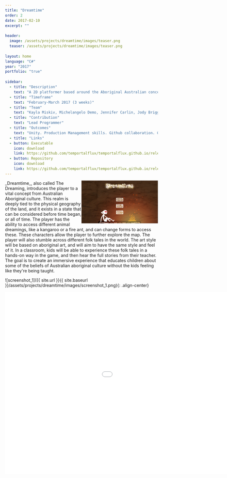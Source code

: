 ```yaml
---
title: "Dreamtime"
order: 2
date: 2017-02-10
excerpt: ""

header:
  image: /assets/projects/dreamtime/images/teaser.png
  teaser: /assets/projects/dreamtime/images/teaser.png

layout: home
language: "C#"
year: "2017"
portfolio: "true"

sidebar:
  - title: "Description"
    text: "A 2D platformer based around the Aboriginal Australian concept 'Dreamtime'."
  - title: "Timeframe"
    text: "February-March 2017 (3 weeks)"
  - title: "Team"
    text: "Kayla Miskiv, Michelangelo Demo, Jennifer Carlin, Jody Briggs, Cory Smith"
  - title: "Contribution"
    text: "Lead Programmer"
  - title: "Outcomes"
    text: "Unity. Production Management skills. Github collaboration. Graphics and Design Pipelines."
  - title: "Links"
  - button: Executable
    icon: download
    link: https://github.com/temportalflux/temportalflux.github.io/releases/download/download-dreamtime-executable/executable.zip
  - button: Repository
    icon: download
    link: https://github.com/temportalflux/temportalflux.github.io/releases/download/download-dreamtime-repository/repository.zip
---
```


<img src='/assets/projects/dreamtime/images/menu.png' class='iconDetails' align="right" style="width:50%">
_Dreamtime_, also called The Dreaming, introduces the player to a vital concept from Australian Aboriginal culture. This realm is deeply tied to the physical geography of the land, and it exists in a state that can be considered before time began, or all of time. The player has the ability to access different animal dreamings, like a kangaroo or a fire ant, and can change forms to access these. These characters allow the player to further explore the map. The player will also stumble across different folk tales in the world. The art style will be based on aboriginal art, and will aim to have the same style and feel of it. In a classroom, kids will be able to experience these folk tales in a hands-on way in the game, and then hear the full stories from their teacher. The goal is to create an immersive experience that educates children about some of the beliefs of Australian aboriginal culture without the kids feeling like they're being taught.


![screenshot_1]({{ site.url }}{{ site.baseurl }}/assets/projects/dreamtime/images/screenshot_1.png){: .align-center}

<iframe src="{{ site.url }}{{ site.baseurl }}/assets/projects/dreamtime/demo/index.html" style="border:0px #000000 none;" name="Game name" scrolling="no" frameborder="1" marginheight="px" marginwidth="320px" width="960px" height="600px"></iframe>
